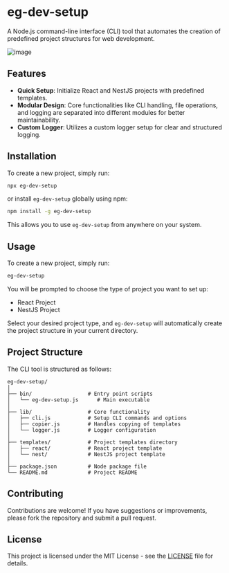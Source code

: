 # eg-dev-setup

A Node.js command-line interface (CLI) tool that automates the creation of predefined project structures for web development.

![image](https://github.com/egmzy/dev-setup/assets/60209991/a7537bb8-55ef-43f3-ac9c-0c069cc44aae)

## Features

- **Quick Setup**: Initialize React and NestJS projects with predefined templates.
- **Modular Design**: Core functionalities like CLI handling, file operations, and logging are separated into different modules for better maintainability.
- **Custom Logger**: Utilizes a custom logger setup for clear and structured logging.

## Installation

To create a new project, simply run:

```bash
npx eg-dev-setup
```

or install `eg-dev-setup` globally using npm:

```bash
npm install -g eg-dev-setup
```

This allows you to use `eg-dev-setup` from anywhere on your system.

## Usage

To create a new project, simply run:

```bash
eg-dev-setup
```

You will be prompted to choose the type of project you want to set up:

- React Project
- NestJS Project

Select your desired project type, and `eg-dev-setup` will automatically create the project structure in your current directory.

## Project Structure

The CLI tool is structured as follows:

```
eg-dev-setup/
│
├── bin/                  # Entry point scripts
│   └── eg-dev-setup.js      # Main executable
│
├── lib/                  # Core functionality
│   ├── cli.js            # Setup CLI commands and options
│   ├── copier.js         # Handles copying of templates
│   └── logger.js         # Logger configuration
│
├── templates/            # Project templates directory
│   ├── react/            # React project template
│   └── nest/             # NestJS project template
│
├── package.json          # Node package file
└── README.md             # Project README
```

## Contributing

Contributions are welcome! If you have suggestions or improvements, please fork the repository and submit a pull request.

## License

This project is licensed under the MIT License - see the [LICENSE](LICENSE) file for details.
